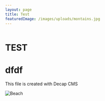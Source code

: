 ```yaml
---
layout: page
title: Test
featuredImage: /images/uploads/montains.jpg
---
```



```asp

```

# TEST

# dfdf

This file is created with Decap CMS

![Beach](https://unsplash.com/photos/Kmf8MZkk9GQ/download?ixid=M3wxMjA3fDB8MXxhbGx8fHx8fHx8fHwxNjk3MjA0ODkxfA&force=true)
